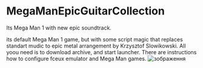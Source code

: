 # MegaManEpicGuitarCollection
Its Mega Man 1 with new epic soundtrack. 

its default Mega Man 1 game, but with some script magic that replaces standart mudic to epic metal arrangement by Krzysztof Slowikowski.
All yoou need is to download archive, and start launcher. There are instructions how to configure fceux emulator and Mega Man games.
![зображення](https://user-images.githubusercontent.com/46924654/210871163-dbb69dec-a12c-48b1-a1ab-eafe15c73566.png)
